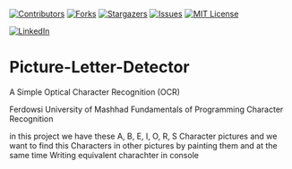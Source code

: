 <a name="readme-top"></a>


[![Contributors][contributors-shield]][contributors-url]
[![Forks][forks-shield]][forks-url]
[![Stargazers][stars-shield]][stars-url]
[![Issues][issues-shield]][issues-url]
[![MIT License][license-shield]][license-url]



[![LinkedIn][linkedin-shield]][javid-linkedin-url]

# Picture-Letter-Detector

A Simple Optical Character Recognition (OCR)

Ferdowsi University of Mashhad Fundamentals of Programming Character Recognition

in this project we have these A, B, E, I, O, R, S Character pictures and we want to find this Characters in other pictures by painting them and at the same time Writing equivalent charachter in console


<!-- MARKDOWN LINKS & IMAGES -->
<!-- https://www.markdownguide.org/basic-syntax/#reference-style-links -->
<!-- https://ileriayo.github.io/markdown-badges/ -->

<!-- Contributors -->
[contributors-shield]: https://img.shields.io/github/contributors/javidchaji/FUM-Fundamentals-of-Programming-Character-Recognition.svg?style=for-the-badge

[contributors-url]: https://github.com/javidchaji/FUM-Fundamentals-of-Programming-Character-Recognition/graphs/contributors

<!-- Forks -->
[forks-shield]: https://img.shields.io/github/forks/javidchaji/FUM-Fundamentals-of-Programming-Character-Recognition.svg?style=for-the-badge

[forks-url]: https://github.com/javidchaji/FUM-Fundamentals-of-Programming-Character-Recognition/network/members


<!-- Stars -->
[stars-shield]: https://img.shields.io/github/stars/javidchaji/FUM-Fundamentals-of-Programming-Character-Recognition.svg?style=for-the-badge

[stars-url]: https://github.com/javidchaji/FUM-Fundamentals-of-Programming-Character-Recognition/stargazers


<!-- Issues -->
[issues-shield]: https://img.shields.io/github/issues/javidchaji/FUM-Web-Programming-Hotel-Search-UI.svg?style=for-the-badge

[issues-url]: https://github.com/javidchaji/FUM-Web-Programming-Hotel-Search-UI/issues


<!-- License -->
[license-shield]: https://img.shields.io/github/license/javidchaji/FUM-Web-Programming-Hotel-Search-UI.svg?style=for-the-badge

[license-url]: https://github.com/javidchaji/FUM-Web-Programming-Hotel-Search-UI/blob/master/LICENSE


<!-- Linkedin -->
[linkedin-shield]: https://img.shields.io/badge/linkedin-%230077B5.svg?style=for-the-badge&logo=linkedin&logoColor=white

[javid-linkedin-url]: https://linkedin.com/in/javidchaji
